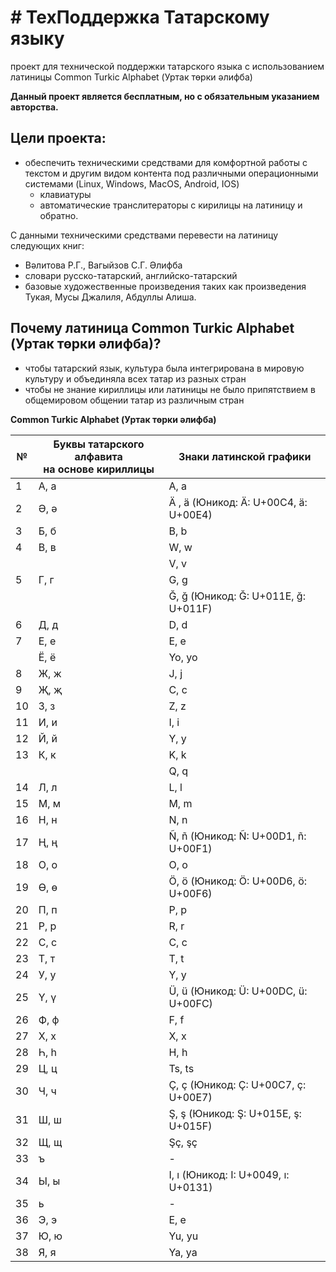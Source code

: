 # # ТехПоддержка Татарскому языку
проект для технической поддержки татарского языка с использованием латиницы Common Turkic Alphabet (Уртак төрки әлифба)

**Данный проект является бесплатным, но с обязательным указанием авторства.**

## Цели проекта:

* обеспечить техническими средствами для комфортной работы с текстом и другим видом контента под различными операционными системами  (Linux, Windows, MacOS, Android, IOS) 
  * клавиатуры 
  * автоматические транслитераторы с кирилицы на латиницу и обратно.



С данными техническими средствами перевести на латиницу следующих книг:

* Вәлитова Р.Г., Вагыйзов С.Г. Әлифба
*  словари русско-татарский, английско-татарский
* базовые художественные произведения таких как произведения Тукая, Мусы Джалиля, Абдуллы Алиша.



## Почему латиница Common Turkic Alphabet (Уртак төрки әлифба)?

*  чтобы татарский язык, культура была интегрирована в мировую культуру и объединяла всех татар из разных стран 
* чтобы не знание кириллицы или латиницы не было припятствием в общемировом общении татар из различным стран



**Common Turkic Alphabet (Уртак төрки әлифба)**

| №    | Буквы татарского алфавита <br />на основе кириллицы | Знаки латинской графики                   |
| ---- | --------------------------------------------------- | ----------------------------------------- |
| 1    | А, а                                                | A, a                                      |
| 2    | Ә, ә                                                | Ä , ä (Юникод: Ä: U+00C4,  ä: U+00E4)     |
| 3    | Б, б                                                | B, b                                      |
| 4    | В, в                                                | W, w                                      |
|      |                                                     | V, v                                      |
| 5    | Г, г                                                | G, g                                      |
|      |                                                     | Ğ, ğ (Юникод: Ğ: U+011E, ğ: U+011F)       |
| 6    | Д, д                                                | D, d                                      |
| 7    | Е, е                                                | E, e                                      |
|      | Ё, ё                                                | Yo, yo                                    |
| 8    | Ж, ж                                                | J, j                                      |
| 9    | Җ, җ                                                | C, c                                      |
| 10   | З, з                                                | Z, z                                      |
| 11   | И, и                                                | I, i                                      |
| 12   | Й, й                                                | Y, y                                      |
| 13   | К, к                                                | K, k                                      |
|      |                                                     | Q, q                                      |
| 14   | Л, л                                                | L, l                                      |
| 15   | М, м                                                | M, m                                      |
| 16   | Н, н                                                | N, n                                      |
| 17   | Ң, ң                                                | Ñ, ñ (Юникод: Ñ: U+00D1, ñ: U+00F1)       |
| 18   | О, о                                                | O, o                                      |
| 19   | Ө, ө                                                | Ö, ö (Юникод: Ö: U+00D6, ö: U+00F6)       |
| 20   | П, п                                                | P, p                                      |
| 21   | Р, р                                                | R, r                                      |
| 22   | С, с                                                | C, c                                      |
| 23   | Т, т                                                | T, t                                      |
| 24   | У, у                                                | Y, y                                      |
| 25   | Ү, ү                                                | Ü, ü (Юникод: Ü: U+00DC, ü: U+00FC)       |
| 26   | Ф, ф                                                | F, f                                      |
| 27   | Х, х                                                | X, x                                      |
| 28   | Һ, һ                                                | H, h                                      |
| 29   | Ц, ц                                                | Ts, ts                                    |
| 30   | Ч, ч                                                | Ç, ç (Юникод: Ç: U+00C7, ç: U+00E7)       |
| 31   | Ш, ш                                                | Ş, ş (Юникод: Ş: U+015E, ş: U+015F)       |
| 32   | Щ, щ                                                | Şç, şç                                    |
| 33   | ъ                                                   | -                                         |
| 34   | Ы, ы                                                | I, ı  (Юникод: 	I: U+0049,  ı: U+0131) |
| 35   | ь                                                   | -                                         |
| 36   | Э, э                                                | E, e                                      |
| 37   | Ю, ю                                                | Yu, yu                                    |
| 38   | Я, я                                                | Ya, ya                                    |







